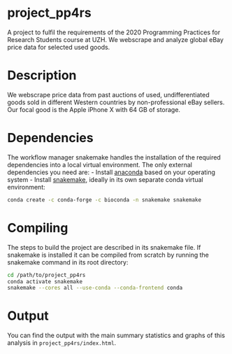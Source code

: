 # project_pp4rs
A project to fulfil the requirements of the 2020 Programming Practices for Research Students course at UZH. We webscrape and analyze global eBay price data for selected used goods. 

# Description 
We webscrape price data from past auctions of used, undifferentiated goods sold in different Western countries by non-professional eBay sellers. Our focal good is the Apple iPhone X with 64 GB of storage. 

# Dependencies 
The workflow manager snakemake handles the installation of the required dependencies into a local virtual environment. 
The only external dependencies you need are:
    - Install [anaconda](https://docs.conda.io/projects/conda/en/latest/user-guide/install/index.html) based on your operating system
    - Install [snakemake](https://snakemake.github.io/), ideally in its own separate conda virtual environment:
```bash
conda create -c conda-forge -c bioconda -n snakemake snakemake
 ```
     
# Compiling
The steps to build the project are described in its snakemake file. If snakemake is installed it can be compiled from scratch by running the snakemake command in its root directory:
```bash
cd /path/to/project_pp4rs
conda activate snakemake
snakemake --cores all --use-conda --conda-frontend conda
```

# Output 
You can find the output with the main summary statistics and graphs of this analysis in ```project_pp4rs/index.html```.




